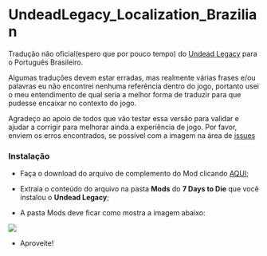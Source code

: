 # UndeadLegacy_Localization_Brazilian

Tradução não oficial(espero que por pouco tempo) do [Undead Legacy][1] para o Português Brasileiro.

Algumas traduções devem estar erradas, mas realmente várias frases e/ou palavras eu não encontrei nenhuma referência dentro do jogo, portanto usei o meu entendimento de qual seria a melhor forma de traduzir para que pudesse encaixar no contexto do jogo.

Agradeço ao apoio de todos que vão testar essa versão para validar e ajudar a corrigir para melhorar ainda a experiência de jogo. Por favor, enviem os erros encontrados, se possível com a imagem na área de [issues][2]

### Instalação

- Faça o download do arquivo de complemento do Mod clicando [AQUI][3];

- Extraia o conteúdo do arquivo na pasta **Mods** do **7 Days to Die** que você instalou o **Undead Legacy**;

- A pasta Mods deve ficar como mostra a imagem abaixo:

[![](https://i.imgur.com/mU9QxwT.png)](https://i.imgur.com/mU9QxwT.png)

- Aproveite!


[1]: https://ul.subquake.com/ "Undead Legacy"
[2]: https://github.com/welkervinicius/UndeadLegacy_Localization_Brazilian/issues "issues"
[3]: https://github.com/welkervinicius/UndeadLegacy_Localization_Brazilian/releases/download/0.3.1-beta/pre-release.zip "AQUI"
